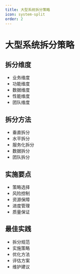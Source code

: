 ```yaml
---
title: 大型系统拆分策略
icon: system-split
order: 2
---
```


# 大型系统拆分策略

## 拆分维度
- 业务维度
- 功能维度
- 数据维度
- 性能维度
- 团队维度

## 拆分方法
- 垂直拆分
- 水平拆分
- 服务化拆分
- 数据拆分
- 团队拆分

## 实施要点
- 策略选择
- 风险控制
- 资源保障
- 进度管理
- 质量保证

## 最佳实践
- 拆分规范
- 实施策略
- 优化方法
- 评估方案
- 维护建议
